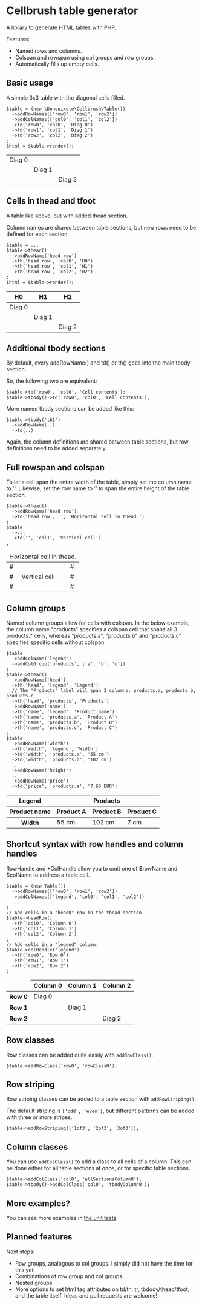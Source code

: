 
# Cellbrush table generator

A library to generate HTML tables with PHP.

Features:

* Named rows and columns.
* Colspan and rowspan using col groups and row groups.
* Automatically fills up empty cells.

## Basic usage

A simple 3x3 table with the diagonal cells filled. 

    $table = (new \Donquixote\Cellbrush\Table())
      ->addRowNames(['row0', 'row1', 'row2'])
      ->addColNames(['col0', 'col1', 'col2'])
      ->td('row0', 'col0', 'Diag 0')
      ->td('row1', 'col1', 'Diag 1')
      ->td('row2', 'col2', 'Diag 2')
    ;
    $html = $table->render();

<table>
  <tbody>
    <tr><td>Diag 0</td><td></td><td></td></tr>
    <tr><td></td><td>Diag 1</td><td></td></tr>
    <tr><td></td><td></td><td>Diag 2</td></tr>
  </tbody>
</table>

## Cells in thead and tfoot

A table like above, but with added thead section.

Column names are shared between table sections, but new rows need to be defined for each section.

    $table = ...
    $table->thead()
      ->addRowName('head row')
      ->th('head row', 'col0', 'H0')
      ->th('head row', 'col1', 'H1')
      ->th('head row', 'col2', 'H2')
    ;
    $html = $table->render();

<table>
  <thead>
    <tr><th>H0</th><th>H1</th><th>H2</th></tr>
  </thead>
  <tbody>
    <tr><td>Diag 0</td><td></td><td></td></tr>
    <tr><td></td><td>Diag 1</td><td></td></tr>
    <tr><td></td><td></td><td>Diag 2</td></tr>
  </tbody>
</table>

## Additional tbody sections

By default, every addRowName() and td() or th() goes into the main tbody section.

So, the following two are equivalent:

    $table->td('row0', 'col0', 'Cell contents');
    $table->tbody()->td('row0', 'col0', 'Cell contents');

More named tbody sections can be added like this:

    $table->tbody('tb1')
      ->addRowName(..)
      ->td(..)

Again, the column definitions are shared between table sections, but row
definitions need to be added separately.


## Full rowspan and colspan

To let a cell span the entire width of the table, simply set the column name to ''.
Likewise, set the row name to '' to span the entire height of the table section.

    $table->thead()
      ->addRowName('head row')
      ->td('head row', '', 'Horizontal cell in thead.')
    ;
    $table
      ->...
      ->td('', 'col1', 'Vertical cell')
    ;

<table>
  <thead>
    <tr><td colspan="3">Horizontal cell in thead.</td></tr>
  </thead>
  <tbody>
    <tr><td>#</td><td rowspan="3">Vertical cell</td><td>#</td></tr>
    <tr><td>#</td><td>#</td></tr>
    <tr><td>#</td><td>#</td></tr>
  </tbody>
</table>

## Column groups

Named column groups allow for cells with colspan.
In the below example, the column name "products" specifies a colspan cell that spans all 3 products.* cells, whereas "products.a", "products.b" and "products.c" specifies specific cells without colspan. 

    $table
      ->addColName('legend')
      ->addColGroup('products', ['a', 'b', 'c'])
    ;
    $table->thead()
      ->addRowName('head')
      ->th('head', 'legend', 'Legend')
      // The "Products" label will span 3 columns: products.a, products.b, products.c
      ->th('head', 'products', 'Products')
      ->addRowName('name')
      ->th('name', 'legend', 'Product name')
      ->th('name', 'products.a', 'Product A')
      ->th('name', 'products.b', 'Product B')
      ->th('name', 'products.c', 'Product C')
    ;
    $table
      ->addRowName('width')
      ->th('width', 'legend', 'Width')
      ->td('width', 'products.a', '55 cm')
      ->td('width', 'products.b', '102 cm')
      ..
      ->addRowName('height')
      ..
      ->addRowName('price')
      ->td('price', 'products.a', '7.66 EUR')

<table>
  <thead>
    <tr><th>Legend</th><th colspan="3">Products</th></tr>
    <tr><th>Product name</th><th>Product A</th><th>Product B</th><th>Product C</th></tr>
  </thead>
  <tbody>
    <tr><th>Width</th><td>55 cm</td><td>102 cm</td><td>7 cm</td></tr>
  </tbody>
</table>


## Shortcut syntax with row handles and column handles

RowHandle and \*ColHandle allow you to omit one of $rowName and $colName to address a table cell.

    $table = (new Table())
      ->addRowNames(['row0', 'row1', 'row2'])
      ->addColNames(['legend', 'col0', 'col1', 'col2'])
      ...
    ;
    // Add cells in a "head0" row in the thead section.
    $table->headRow()
      ->th('col0', 'Column 0')
      ->th('col1', 'Column 1')
      ->th('col2', 'Column 2')
    ;
    // Add cells in a "legend" column.
    $table->colHandle('legend')
      ->th('row0', 'Row 0')
      ->th('row1', 'Row 1')
      ->th('row2', 'Row 2')
    ;

<table>
  <thead>
    <tr><td></td><th>Column 0</th><th>Column 1</th><th>Column 2</th></tr>
  </thead>
  <tbody>
    <tr><th>Row 0</th><td>Diag 0</td><td></td><td></td></tr>
    <tr><th>Row 1</th><td></td><td>Diag 1</td><td></td></tr>
    <tr><th>Row 2</th><td></td><td></td><td>Diag 2</td></tr>
  </tbody>
</table>


## Row classes

Row classes can be added quite easily with `addRowClass()`.

    $table->addRowClass('row0', 'rowClass0');

## Row striping

Row striping classes can be added to a table section with `addRowStriping()`.

The default striping is `['odd', 'even']`, but different patterns can be added with three or more stripes.

    $table->addRowStriping(['1of3', '2of3', '3of3']);


## Column classes

You can use `addColClass()` to add a class to all cells of a column.
This can be done either for all table sections at once, or for specific table sections.

    $table->addColClass('col0', 'allSectionsColumn0');
    $table->tbody()->addColClass('col0', 'tbodyColumn0');


## More examples?

You can see more examples in [the unit tests](https://github.com/donquixote/cellbrush/tree/master/tests/src).

## Planned features

Next steps:

* Row groups, analogous to col groups. I simply did not have the time for this yet.
* Combinations of row group and col groups.
* Nested groups.
* More options to set html tag attributes on td/th, tr, tbdody/thead/tfoot, and the table itself.
  Ideas and pull requests are welcome!
